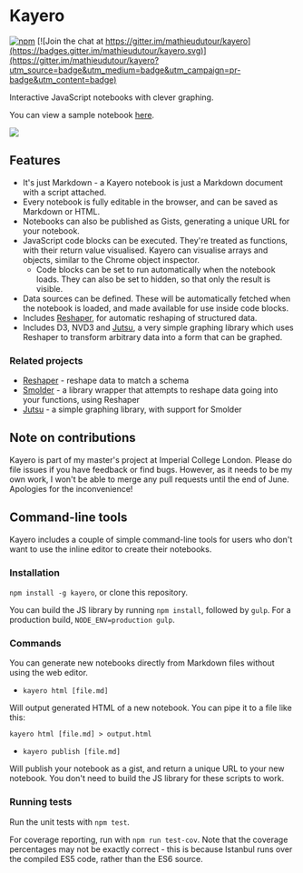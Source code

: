 # Kayero

[![npm](https://img.shields.io/npm/v/kayero.svg?maxAge=2592000)](https://www.npmjs.com/package/kayero) [![Join the chat at https://gitter.im/mathieudutour/kayero](https://badges.gitter.im/mathieudutour/kayero.svg)](https://gitter.im/mathieudutour/kayero?utm_source=badge&utm_medium=badge&utm_campaign=pr-badge&utm_content=badge)

Interactive JavaScript notebooks with clever graphing.

You can view a sample notebook [here](http://www.joelotter.com/kayero).

![](https://raw.githubusercontent.com/mathieudutour/kayero/master/doc/screenshot.png)

## Features

- It's just Markdown - a Kayero notebook is just a Markdown document with a script attached.
- Every notebook is fully editable in the browser, and can be saved as Markdown or HTML.
- Notebooks can also be published as Gists, generating a unique URL for your notebook.
- JavaScript code blocks can be executed. They're treated as functions, with their return value visualised. Kayero can visualise arrays and objects, similar to the Chrome object inspector.
    - Code blocks can be set to run automatically when the notebook loads. They can also be set to hidden, so that only the result is visible.
- Data sources can be defined. These will be automatically fetched when the notebook is loaded, and made available for use inside code blocks.
- Includes [Reshaper](https://github.com/JoelOtter/reshaper), for automatic reshaping of structured data.
- Includes D3, NVD3 and [Jutsu](https://github.com/JoelOtter/jutsu), a very simple graphing library which uses Reshaper to transform arbitrary data into a form that can be graphed.

### Related projects

- [Reshaper](https://github.com/JoelOtter/reshaper) - reshape data to match a schema
- [Smolder](https://github.com/JoelOtter/smolder) - a library wrapper that attempts to reshape data going into your functions, using Reshaper
- [Jutsu](https://github.com/JoelOtter/jutsu) - a simple graphing library, with support for Smolder

## Note on contributions

Kayero is part of my master's project at Imperial College London. Please do file issues if you have feedback or find bugs. However, as it needs to be my own work, I won't be able to merge any pull requests until the end of June. Apologies for the inconvenience!

## Command-line tools

Kayero includes a couple of simple command-line tools for users who don't want to use the inline editor to create their notebooks.

### Installation

`npm install -g kayero`, or clone this repository.

You can build the JS library by running `npm install`, followed by `gulp`. For a production build, `NODE_ENV=production gulp`.

### Commands

You can generate new notebooks directly from Markdown files without using the web editor.

- `kayero html [file.md]`

Will output generated HTML of a new notebook. You can pipe it to a file like this:

`kayero html [file.md] > output.html`

- `kayero publish [file.md]`

Will publish your notebook as a gist, and return a unique URL to your new notebook. You don't need to build the JS library for these scripts to work.

### Running tests

Run the unit tests with `npm test`.

For coverage reporting, run with `npm run test-cov`. Note that the coverage percentages may not be exactly correct - this is because Istanbul runs over the compiled ES5 code, rather than the ES6 source.
